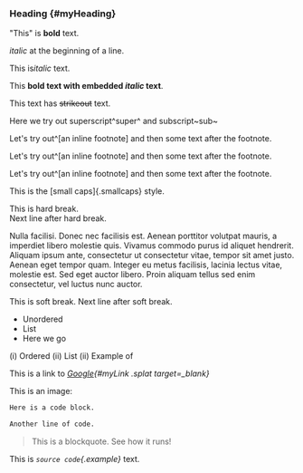 ### Heading {#myHeading}

"This" is **bold** text. 

*italic* at the beginning of a line.

This is*italic* text.

This **bold text with embedded *italic* text**.

This text has ~~strikeout~~ text.

Here we try out superscript^super^ and subscript~sub~

Let's try out^[an inline footnote] and then some text after the footnote.

Let's try out^[an inline footnote] and then some text after the footnote.

Let's try out^[an inline footnote] and then some text after the footnote.

This is the [small caps]{.smallcaps} style.

This is hard break.  
Next line after hard break.

Nulla facilisi. Donec nec facilisis est. Aenean porttitor volutpat mauris, a imperdiet libero molestie quis. Vivamus commodo purus id aliquet hendrerit. Aliquam ipsum ante, consectetur ut consectetur vitae, tempor sit amet justo. Aenean eget tempor quam. Integer eu metus facilisis, lacinia lectus vitae, molestie est. Sed eget auctor libero. Proin aliquam tellus sed enim consectetur, vel luctus nunc auctor.

This is soft break.
Next line after soft break.


- Unordered
- List
- Here we go

(i) Ordered
(ii) List
(ii) Example of

This is a link to *[Google](https://www.google.com){#myLink .splat target=_blank}*

This is an image:


``` {.r data-foo=400}
Here is a code block.

Another line of code.
```

> This is a blockquote. See how it runs!

This is *`source code`{.example}* text.
